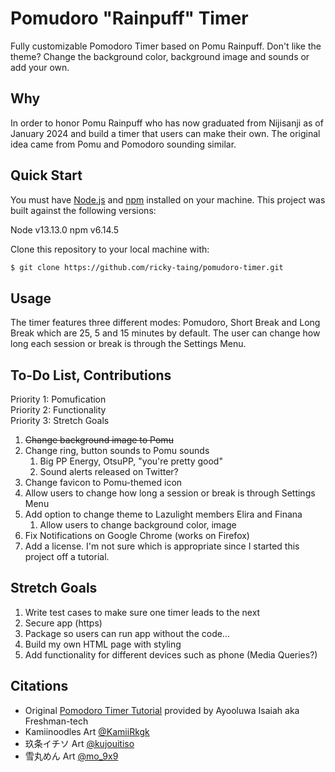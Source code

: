 # Pomudoro "Rainpuff" Timer

Fully customizable Pomodoro Timer based on Pomu Rainpuff. Don't like the theme? Change the background color, background image and sounds or add your own. 

## Why

In order to honor Pomu Rainpuff who has now graduated from Nijisanji as of January 2024 and build a timer that users can make their own. The original idea came from Pomu and Pomodoro sounding similar.

## Quick Start

You must have [Node.js](https://nodejs.org/en/download/) and
[npm](https://www.npmjs.com/get-npm) installed on your machine. This project was
built against the following versions:

Node v13.13.0
npm v6.14.5

Clone this repository to your local machine with:

```bash
$ git clone https://github.com/ricky-taing/pomudoro-timer.git
```

## Usage

The timer features three different modes: Pomudoro, Short Break and Long Break which are 25, 5 and 15 minutes by default. The user can change how long each session or break is through the Settings Menu.

## To-Do List, Contributions

Priority 1: Pomufication  
Priority 2: Functionality  
Priority 3: Stretch Goals  

1. ~~Change background image to Pomu~~
2. Change ring, button sounds to Pomu sounds
    1. Big PP Energy, OtsuPP, "you're pretty good"
    2. Sound alerts released on Twitter?
3. Change favicon to Pomu-themed icon
4. Allow users to change how long a session or break is through Settings Menu
5. Add option to change theme to Lazulight members Elira and Finana
    1. Allow users to change background color, image
6. Fix Notifications on Google Chrome (works on Firefox)
7. Add a license. I'm not sure which is appropriate since I started this project off a tutorial. 

## Stretch Goals
1. Write test cases to make sure one timer leads to the next
2. Secure app (https)
3. Package so users can run app without the code...
4. Build my own HTML page with styling
5. Add functionality for different devices such as phone (Media Queries?)

## Citations

- Original [Pomodoro Timer Tutorial](https://freshman.tech/pomodoro-timer/) provided by Ayooluwa Isaiah aka Freshman-tech
- Kamiinoodles Art [@KamiiRkgk](https://twitter.com/KamiiRkgk/status/1744357376105308575/photo/1)
- 玖条イチソ Art [@kujouitiso](https://twitter.com/kujouitiso/status/1748553496004321470)
- 雪丸めん Art [@mo_9x9](https://twitter.com/mo_9x9/status/1499690249387388928/photo/1)